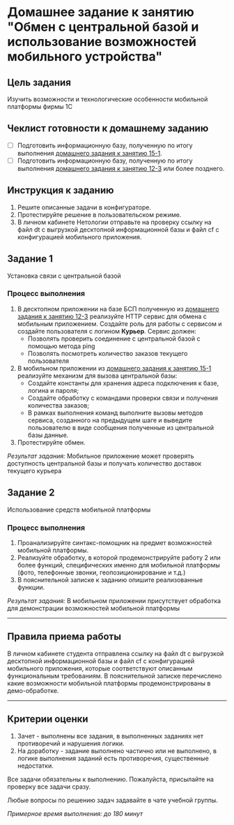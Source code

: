 # Домашнее задание к занятию "Обмен с центральной базой и использование возможностей мобильного устройства"

## Цель задания

Изучить возможности и технологические особенности мобильной платформы фирмы 1С

## Чеклист готовности к домашнему заданию

- [ ] Подготовить информационную базу, полученную по итогу выполнения [домашнего задания к занятию 15-1](homework-15-1.md).
- [ ] Подготовить информационную базу, полученную по итогу выполнения [домашнего задания к занятию 12-3](../BSP/homework-12-3.md) или более позднего.

## Инструкция к заданию

1. Решите описанные задачи в конфигураторе.
2. Протестируйте решение в пользовательском режиме.
3. В личном кабинете Нетологии отправьте на проверку ссылку на файл dt с выгрузкой десктопной информационной базы и файл cf с конфигурацией мобильного приложения.

## Задание 1

Установка связи с центральной базой

### Процесс выполнения
1. В десктопном приложении на базе БСП полученную из [домашнего задания к занятию 12-3](../BSP/homework-12-3.md) реализуйте HTTP сервис для обмена с мобильным приложением. Создайте роль для работы с сервисом и создайте пользователя с логином **Курьер**. Сервис должен:
    - Позволять проверить соединение с центральной базой с помощью метода ping
    - Позволять посмотреть количество заказов текущего пользователя
2. В мобильном приложении из [домашнего задания к занятию 15-1](homework-15-1.md) реализуйте механизм для вызова центральной базы:
    - Создайте константы для хранения адреса подключения к базе, логина и пароля;
    - Создайте обработку с командами проверки связи и получения количества заказов;
    - В рамках выполнения команд выполните вызовы методов сервиса, созданного на предыдущем шаге и выведите пользователю в виде сообщения полученные из центральной базы данные.
3. Протестируйте обмен.

*Результат задания:* 
Мобильное приложение может проверять доступность центральной базы и получать количество доставок текущего курьера

## Задание 2

Использование средств мобильной платформы

### Процесс выполнения
1. Проанализируйте синтакс-помощник на предмет возможностей мобильной платформы.
2. Реализуйте обработку, в которой продемонстрируйте работу 2 или более функций, специфических именно для мобильной платформы (фото, телефонные звонки, геопозиционирование и т.д.)
3. В пояснительной записке к заданию опишите реализованные функции.
 
*Результат задания:* 
В мобильном приложении присутствует обработка для демонстрации возможностей мобильной платформы

------

## Правила приема работы

В личном кабинете студента отправлена ссылку на файл dt с выгрузкой десктопной информационной базы и файл cf с конфигурацией мобильного приложения, которые соответствуют описанным функциональным требованиям. В пояснительной записке перечислено какие возможности мобильной платформы продемонстрированы в демо-обработке.

------
## Критерии оценки

1. Зачет - выполнены все задания, в выполненных заданиях нет противоречий и нарушения логики. 
2. На доработку - задание выполнено частично или не выполнено, в логике выполнения заданий есть противоречия, существенные недостатки.

Все задачи обязательны к выполнению. Пожалуйста, присылайте на проверку все задачи сразу.

Любые вопросы по решению задач задавайте в чате учебной группы.

*Примерное время выполнения: до 180 минут*

